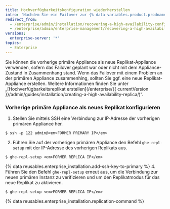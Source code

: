 ```yaml
---
title: Hochverfügbarkeitskonfiguration wiederherstellen
intro: 'Nachdem Sie ein Failover zur {% data variables.product.prodname_ghe_server %}-Appliance durchgeführt haben, sollten Sie schnellstmöglich die Redundanz zurückerlangen, anstatt sich auf eine einzelne Appliance zu verlassen.'
redirect_from:
  - /enterprise/admin/installation/recovering-a-high-availability-configuration
  - /enterprise/admin/enterprise-management/recovering-a-high-availability-configuration
versions:
  enterprise-server: '*'
topics:
  - Enterprise
---
```


Sie können die vorherige primäre Appliance als neue Replikat-Appliance verwenden, sofern das Failover geplant war oder nicht mit dem Appliance-Zustand in Zusammenhang stand. Wenn das Failover mit einem Problem an der primären Appliance zusammenhing, sollten Sie ggf. eine neue Replikat-Appliance erstellen. Weitere Informationen finden Sie unter „[Hochverfügbarkeitsreplikat erstellen](/enterprise/{{ currentVersion }}/admin/guides/installation/creating-a-high-availability-replica/)“.

### Vorherige primäre Appliance als neues Replikat konfigurieren

1. Stellen Sie mittels SSH eine Verbindung zur IP-Adresse der vorherigen primären Appliance her.
  ```shell
  $ ssh -p 122 admin@<em>FORMER PRIMARY IP</em>
  ```
2. Führen Sie auf der vorherigen primären Appliance den Befehl `ghe-repl-setup` mit der IP-Adresse des vorherigen Replikats aus.
  ```shell
  $ ghe-repl-setup <em>FORMER REPLICA IP</em>
  ```
{% data reusables.enterprise_installation.add-ssh-key-to-primary %}
4. Führen Sie den Befehl `ghe-repl-setup` erneut aus, um die Verbindung zur neuen primären Instanz zu verifizieren und um den Replikatmodus für das neue Replikat zu aktivieren.
  ```shell
  $ ghe-repl-setup <em>FORMER REPLICA IP</em>
  ```
{% data reusables.enterprise_installation.replication-command %}
